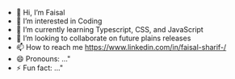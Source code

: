 - 👋 Hi, I’m Faisal
- 👀 I’m interested in Coding 
- 🌱 I’m currently learning Typescript, CSS, and JavaScript 
- 💞️ I’m looking to collaborate on future plains releases
- 📫 How to reach me https://www.linkedin.com/in/faisal-sharif-/
- 😄 Pronouns: ..."
- ⚡ Fun fact: ..."

<!---
Faisal9029/Faisal9029 is a ✨ special ✨ repository because its `README.md` (this file) appears on your GitHub profile.
You can click the Preview link to take a look at your changes.
--->
